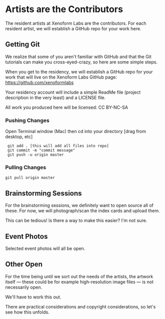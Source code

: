 Artists are the Contributors
=============================

The resident artists at Xenoform Labs are the contributors. For each resident artist, we will establish a GitHub repo for your work here.

## Getting Git


We realize that some of you aren't familiar with GitHub and that the Git tutorials can make you cross-eyed-crazy, so here are some simple steps.


When you get to the residency, we will establish a GitHub repo for your work that will live on the Xenoform Labs GitHub page: [https://github.com/xenoformlabs
]()

Your residency account will include a simple ReadMe file (project description in the very least) and a LICENSE file.

All work you produced here will be licensed:
CC BY-NC-SA


### Pushing Changes
Open Terminal window (Mac) then cd into your directory [drag from desktop, etc]

```
 git add . [this will add all files into repo]
 git commit -m "commit message"
 git push -u origin master
```

### Pulling Changes

```
git pull origin master
```

## Brainstorming Sessions

For the brainstorming sessions, we definitely want to open source all of these. For now, we will photograph/scan the index cards and upload them.

This can be tedious! Is there a way to make this easier? I'm not sure.

## Event Photos

Selected event photos will all be open.


## Other Open
For the time being until we sort out the needs of the artists, the artwork itself — these could be for example high-resolution image files — is not necessarily open.

We'll have to work this out.

There are practical considerations and copyright considerations, so let's see how this unfolds.
